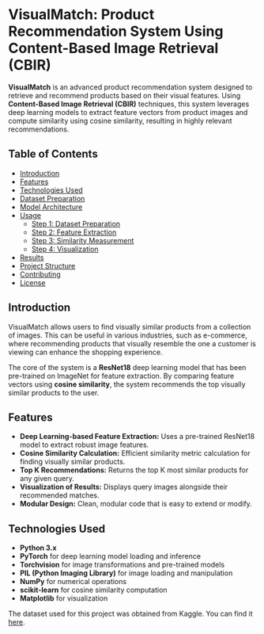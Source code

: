 # VisualMatch: Product Recommendation System Using Content-Based Image Retrieval (CBIR)

**VisualMatch** is an advanced product recommendation system designed to retrieve and recommend products based on their visual features. Using **Content-Based Image Retrieval (CBIR)** techniques, this system leverages deep learning models to extract feature vectors from product images and compute similarity using cosine similarity, resulting in highly relevant recommendations.

## Table of Contents
- [Introduction](#introduction)
- [Features](#features)
- [Technologies Used](#technologies-used)
- [Dataset Preparation](#dataset-preparation)
- [Model Architecture](#model-architecture)
- [Usage](#usage)
  - [Step 1: Dataset Preparation](#step-1-dataset-preparation)
  - [Step 2: Feature Extraction](#step-2-feature-extraction)
  - [Step 3: Similarity Measurement](#step-3-similarity-measurement)
  - [Step 4: Visualization](#step-4-visualization)
- [Results](#results)
- [Project Structure](#project-structure)
- [Contributing](#contributing)
- [License](#license)

## Introduction
VisualMatch allows users to find visually similar products from a collection of images. This can be useful in various industries, such as e-commerce, where recommending products that visually resemble the one a customer is viewing can enhance the shopping experience.

The core of the system is a **ResNet18** deep learning model that has been pre-trained on ImageNet for feature extraction. By comparing feature vectors using **cosine similarity**, the system recommends the top visually similar products to the user.

## Features
- **Deep Learning-based Feature Extraction:** Uses a pre-trained ResNet18 model to extract robust image features.
- **Cosine Similarity Calculation:** Efficient similarity metric calculation for finding visually similar products.
- **Top K Recommendations:** Returns the top K most similar products for any given query.
- **Visualization of Results:** Displays query images alongside their recommended matches.
- **Modular Design:** Clean, modular code that is easy to extend or modify.

## Technologies Used
- **Python 3.x**
- **PyTorch** for deep learning model loading and inference
- **Torchvision** for image transformations and pre-trained models
- **PIL (Python Imaging Library)** for image loading and manipulation
- **NumPy** for numerical operations
- **scikit-learn** for cosine similarity computation
- **Matplotlib** for visualization

The dataset used for this project was obtained from Kaggle. You can find it [here](insert_link_to_kaggle_dataset).
